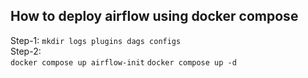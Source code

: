 ## How to deploy airflow using docker compose  

Step-1: 
``` mkdir logs plugins dags configs ```  
Step-2:  
``` docker compose up airflow-init ```
``` docker compose up -d ```

